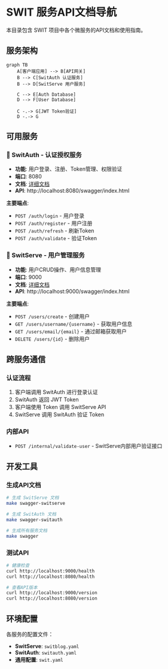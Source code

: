 # SWIT 服务API文档导航

本目录包含 SWIT 项目中各个微服务的API文档和使用指南。

## 服务架构

```mermaid
graph TB
    A[客户端应用] --> B[API网关]
    B --> C[SwitAuth 认证服务]
    B --> D[SwitServe 用户服务]
    
    C --> E[Auth Database]
    D --> F[User Database]
    
    C -.-> G[JWT Token验证]
    D -.-> G
```

## 可用服务

### 🔐 SwitAuth - 认证授权服务
- **功能**: 用户登录、注册、Token管理、权限验证
- **端口**: 8080
- **文档**: [详细文档](./switauth/README.md)
- **API**: http://localhost:8080/swagger/index.html

**主要端点**:
- `POST /auth/login` - 用户登录
- `POST /auth/register` - 用户注册
- `POST /auth/refresh` - 刷新Token
- `POST /auth/validate` - 验证Token

### 👥 SwitServe - 用户管理服务
- **功能**: 用户CRUD操作、用户信息管理
- **端口**: 9000  
- **文档**: [详细文档](./switserve/README.md)
- **API**: http://localhost:9000/swagger/index.html

**主要端点**:
- `POST /users/create` - 创建用户
- `GET /users/username/{username}` - 获取用户信息
- `GET /users/email/{email}` - 通过邮箱获取用户
- `DELETE /users/{id}` - 删除用户

## 跨服务通信

### 认证流程
1. 客户端调用 SwitAuth 进行登录认证
2. SwitAuth 返回 JWT Token
3. 客户端使用 Token 调用 SwitServe API
4. SwitServe 调用 SwitAuth 验证 Token

### 内部API
- `POST /internal/validate-user` - SwitServe内部用户验证接口

## 开发工具

### 生成API文档
```bash
# 生成 SwitServe 文档
make swagger-switserve

# 生成 SwitAuth 文档  
make swagger-switauth

# 生成所有服务文档
make swagger
```

### 测试API
```bash
# 健康检查
curl http://localhost:9000/health
curl http://localhost:8080/health

# 查看API版本
curl http://localhost:9000/version
curl http://localhost:8080/version
```

## 环境配置

各服务的配置文件：
- **SwitServe**: `switblog.yaml`
- **SwitAuth**: `switauth.yaml`
- **通用配置**: `swit.yaml` 